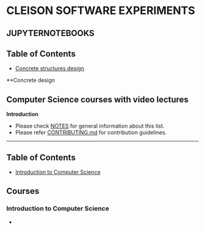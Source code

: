 # CLEISON SOFTWARE EXPERIMENTS
**JUPYTERNOTEBOOKS**
------------------------------
Table of Contents
------------------------------
- [Concrete structures design](#introduction-to-concrete-design)

**Concrete design 

## Computer Science courses with video lectures

**Introduction**

- Please check [NOTES](https://github.com/Developer-Y/cs-video-courses/blob/master/NOTES.md) for general information about this list.
- Please refer [CONTRIBUTING.md](https://github.com/Developer-Y/cs-video-courses/blob/master/CONTRIBUTING.md) for contribution guidelines.
------------------------------

Table of Contents
------------------------------


- [Introduction to Computer Science](#introduction-to-computer-science)

Courses
------------------------------

### Introduction to Computer Science

-
